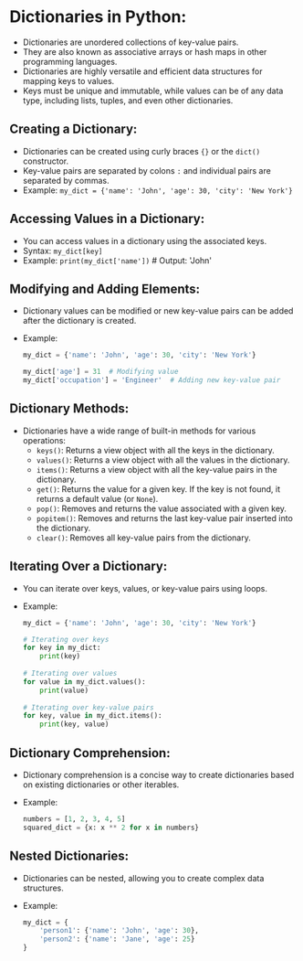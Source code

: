 # **Dictionaries in Python:**

- Dictionaries are unordered collections of key-value pairs.
- They are also known as associative arrays or hash maps in other programming languages.
- Dictionaries are highly versatile and efficient data structures for mapping keys to values.
- Keys must be unique and immutable, while values can be of any data type, including lists, tuples, and even other dictionaries.

## **Creating a Dictionary:**

- Dictionaries can be created using curly braces `{}` or the `dict()` constructor.
- Key-value pairs are separated by colons `:` and individual pairs are separated by commas.
- Example: `my_dict = {'name': 'John', 'age': 30, 'city': 'New York'}`

## **Accessing Values in a Dictionary:**

- You can access values in a dictionary using the associated keys.
- Syntax: `my_dict[key]`
- Example: `print(my_dict['name'])`  # Output: 'John'

## **Modifying and Adding Elements:**

- Dictionary values can be modified or new key-value pairs can be added after the dictionary is created.
- Example:

  ```python
  my_dict = {'name': 'John', 'age': 30, 'city': 'New York'}
  
  my_dict['age'] = 31  # Modifying value
  my_dict['occupation'] = 'Engineer'  # Adding new key-value pair
  ```

## **Dictionary Methods:**

- Dictionaries have a wide range of built-in methods for various operations:
  - `keys()`: Returns a view object with all the keys in the dictionary.
  - `values()`: Returns a view object with all the values in the dictionary.
  - `items()`: Returns a view object with all the key-value pairs in the dictionary.
  - `get()`: Returns the value for a given key. If the key is not found, it returns a default value (or `None`).
  - `pop()`: Removes and returns the value associated with a given key.
  - `popitem()`: Removes and returns the last key-value pair inserted into the dictionary.
  - `clear()`: Removes all key-value pairs from the dictionary.

## **Iterating Over a Dictionary:**

- You can iterate over keys, values, or key-value pairs using loops.
- Example:

  ```python
  my_dict = {'name': 'John', 'age': 30, 'city': 'New York'}
  
  # Iterating over keys
  for key in my_dict:
      print(key)
      
  # Iterating over values
  for value in my_dict.values():
      print(value)
      
  # Iterating over key-value pairs
  for key, value in my_dict.items():
      print(key, value)
  ```

## **Dictionary Comprehension:**

- Dictionary comprehension is a concise way to create dictionaries based on existing dictionaries or other iterables.
- Example:

  ```python
  numbers = [1, 2, 3, 4, 5]
  squared_dict = {x: x ** 2 for x in numbers}
  ```

## **Nested Dictionaries:**

- Dictionaries can be nested, allowing you to create complex data structures.
- Example:

  ```python
  my_dict = {
      'person1': {'name': 'John', 'age': 30},
      'person2': {'name': 'Jane', 'age': 25}
  }
  ```
